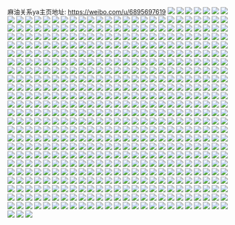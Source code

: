 麻油关系ya主页地址: https://weibo.com/u/6895697619 
![](https://wx4.sinaimg.cn/mw2000/007wFDXlly1h9es26fnsij32c03407wk.jpg) 
![](https://wx4.sinaimg.cn/mw2000/007wFDXlly1h9es27z4ktj32eo37ku0z.jpg) 
![](https://wx4.sinaimg.cn/mw2000/007wFDXlly1h9es29ql7mj32eo37knpf.jpg) 
![](https://wx4.sinaimg.cn/mw2000/007wFDXlly1h9es2bsfp9j337k2eob2c.jpg) 
![](https://wx4.sinaimg.cn/mw2000/007wFDXlly1h9es2dsiuyj32eo37kx6t.jpg) 
![](https://wx4.sinaimg.cn/mw2000/007wFDXlly1h8bc0irt7oj30u00u078i.jpg) 
![](https://wx4.sinaimg.cn/mw2000/007wFDXlly1h8bc0iawuaj31400u0wl8.jpg) 
![](https://wx4.sinaimg.cn/mw2000/007wFDXlly1h8bc0j791yj30u00u0gqb.jpg) 
![](https://wx4.sinaimg.cn/mw2000/007wFDXlly1h8bc4dxkuej31400u00yh.jpg) 
![](https://wx4.sinaimg.cn/mw2000/007wFDXlly1h8bc59ulv8j30u00u0gst.jpg) 
![](https://wx4.sinaimg.cn/mw2000/007wFDXlly1h8ao24glt2j30u00u0jxk.jpg) 
![](https://wx4.sinaimg.cn/mw2000/007wFDXlly1h865gn7vmdj30u0140wjs.jpg) 
![](https://wx4.sinaimg.cn/mw2000/007wFDXlly1h865gnqbhjj30u00u0wkt.jpg) 
![](https://wx4.sinaimg.cn/mw2000/007wFDXlly1h85xiid0p9j30wi0q5tb5.jpg) 
![](https://wx4.sinaimg.cn/mw2000/007wFDXlly1h85xiim75vj30wi0pv40p.jpg) 
![](https://wx4.sinaimg.cn/mw2000/007wFDXlly1h85xiixwg7j30u00vqwh5.jpg) 
![](https://wx4.sinaimg.cn/mw2000/007wFDXlly1h85xijd2fpj30u018eadt.jpg) 
![](https://wx4.sinaimg.cn/mw2000/007wFDXlly1h85xihzmdej30u019w0x2.jpg) 
![](https://wx4.sinaimg.cn/mw2000/007wFDXlly1h83u0ii9sxj30u01404b5.jpg) 
![](https://wx4.sinaimg.cn/mw2000/007wFDXlly1h83u0j7rvbj30u0140do4.jpg) 
![](https://wx4.sinaimg.cn/mw2000/007wFDXlly1h83u0hqacvj30u0140n8x.jpg) 
![](https://wx4.sinaimg.cn/mw2000/007wFDXlly1h83u0mn93rj30u0140156.jpg) 
![](https://wx4.sinaimg.cn/mw2000/007wFDXlly1h83u0nkdc9j30u0140tlj.jpg) 
![](https://wx4.sinaimg.cn/mw2000/007wFDXlly1h83u0jz35mj30u0140gu0.jpg) 
![](https://wx4.sinaimg.cn/mw2000/007wFDXlly1h83u0okmmjj30u0140qkv.jpg) 
![](https://wx4.sinaimg.cn/mw2000/007wFDXlly1h83u0l6j8uj30u013yqmo.jpg) 
![](https://wx4.sinaimg.cn/mw2000/007wFDXlly1h82oh76atuj30u00u0wl3.jpg) 
![](https://wx4.sinaimg.cn/mw2000/007wFDXlly1h82oh849ipj30u00u0n41.jpg) 
![](https://wx4.sinaimg.cn/mw2000/007wFDXlly1h82oh6dwx4j30u00u0gtb.jpg) 
![](https://wx4.sinaimg.cn/mw2000/007wFDXlly1h82oh8z1v7j30u00u00zd.jpg) 
![](https://wx4.sinaimg.cn/mw2000/007wFDXlly1h82oi1of9dj30u01syn4c.jpg) 
![](https://wx4.sinaimg.cn/mw2000/007wFDXlly1h7z7y052xaj30u01400z4.jpg) 
![](https://wx4.sinaimg.cn/mw2000/007wFDXlly1h7z89uhzvgj30u016i16j.jpg) 
![](https://wx4.sinaimg.cn/mw2000/007wFDXlly1h7wg937ljbj30u03c0qpk.jpg) 
![](https://wx4.sinaimg.cn/mw2000/007wFDXlly1h7wg94ng96j30u00u0dlq.jpg) 
![](https://wx4.sinaimg.cn/mw2000/007wFDXlly1h7wg90svqqj30u03c01kx.jpg) 
![](https://wx4.sinaimg.cn/mw2000/007wFDXlly1h7wg957az8j30u00u078y.jpg) 
![](https://wx4.sinaimg.cn/mw2000/007wFDXlly1h7wg978htgj30u00u0gst.jpg) 
![](https://wx4.sinaimg.cn/mw2000/007wFDXlly1h7wg93ut99j30u10u078y.jpg) 
![](https://wx4.sinaimg.cn/mw2000/007wFDXlly1h7wg95rpdfj30u10u0dlm.jpg) 
![](https://wx4.sinaimg.cn/mw2000/007wFDXlly1h7wg96fj3dj30u00u07al.jpg) 
![](https://wx4.sinaimg.cn/mw2000/007wFDXlly1h7wgbd7dhrj31400u0n8b.jpg) 
![](https://wx4.sinaimg.cn/mw2000/007wFDXlly1h7qvj73wf1j30u0140n5j.jpg) 
![](https://wx4.sinaimg.cn/mw2000/007wFDXlly1h7ocjfs1tzj30u0140n4p.jpg) 
![](https://wx4.sinaimg.cn/mw2000/007wFDXlly1h7ocjf2rjvj30u00u0afa.jpg) 
![](https://wx4.sinaimg.cn/mw2000/007wFDXlly1h7ock2zyp9j30u0140ajx.jpg) 
![](https://wx4.sinaimg.cn/mw2000/007wFDXlly1h7nrmbriagj30u0140tey.jpg) 
![](https://wx4.sinaimg.cn/mw2000/007wFDXlly1h7nrmcz1ecj30u014cwky.jpg) 
![](https://wx4.sinaimg.cn/mw2000/007wFDXlly1h7hufdioppj31400u0433.jpg) 
![](https://wx4.sinaimg.cn/mw2000/007wFDXlly1h7hufe4cewj30u0140qau.jpg) 
![](https://wx4.sinaimg.cn/mw2000/007wFDXlly1h7huffzz7jj30u017qn8r.jpg) 
![](https://wx4.sinaimg.cn/mw2000/007wFDXlly1h7huff7xvij30u0140n7w.jpg) 
![](https://wx4.sinaimg.cn/mw2000/007wFDXlly1h7hui80xgwj31400u0qam.jpg) 
![](https://wx4.sinaimg.cn/mw2000/007wFDXlly1h7hui8mpuuj31400u0gth.jpg) 
![](https://wx4.sinaimg.cn/mw2000/007wFDXlly1h7hufehmxoj30q613978x.jpg) 
![](https://wx4.sinaimg.cn/mw2000/007wFDXlly1h77kw5mkemj30u0140n8o.jpg) 
![](https://wx4.sinaimg.cn/mw2000/007wFDXlly1h77kw8f1b9j30u0140akm.jpg) 
![](https://wx4.sinaimg.cn/mw2000/007wFDXlly1h77kw9b625j30u0140aes.jpg) 
![](https://wx4.sinaimg.cn/mw2000/007wFDXlly1h77kw7brgnj30u013zwjh.jpg) 
![](https://wx4.sinaimg.cn/mw2000/007wFDXlly1h70hq2k9pzj30u01sywjx.jpg) 
![](https://wx4.sinaimg.cn/mw2000/007wFDXlly1h70hpyxadej30u01syte5.jpg) 
![](https://wx4.sinaimg.cn/mw2000/007wFDXlly1h70hd129lij30u0140418.jpg) 
![](https://wx4.sinaimg.cn/mw2000/007wFDXlly1h70hcz84q7j30u0140jva.jpg) 
![](https://wx4.sinaimg.cn/mw2000/007wFDXlly1h6vz6hdh1nj30u0140ai7.jpg) 
![](https://wx4.sinaimg.cn/mw2000/007wFDXlly1h6vz6j0gmdj30u0140tcg.jpg) 
![](https://wx4.sinaimg.cn/mw2000/007wFDXlly1h6vz6kfvzoj30u0140qbo.jpg) 
![](https://wx4.sinaimg.cn/mw2000/007wFDXlly1h6vz66xh9mj30u0140qcu.jpg) 
![](https://wx4.sinaimg.cn/mw2000/007wFDXlly1h6vz6o3ffaj30u0140wmy.jpg) 
![](https://wx4.sinaimg.cn/mw2000/007wFDXlly1h6vz6p9hc5j30u0140ai0.jpg) 
![](https://wx4.sinaimg.cn/mw2000/007wFDXlly1h6p3pcch6hj30u014qwp6.jpg) 
![](https://wx4.sinaimg.cn/mw2000/007wFDXlly1h6p3pbcgeij30u00u0acu.jpg) 
![](https://wx4.sinaimg.cn/mw2000/007wFDXlly1h6p3pczbsrj30u014076x.jpg) 
![](https://wx4.sinaimg.cn/mw2000/007wFDXlly1h6i7627dtaj30u01404at.jpg) 
![](https://wx4.sinaimg.cn/mw2000/007wFDXlly1h6i762ursej30u014042s.jpg) 
![](https://wx4.sinaimg.cn/mw2000/007wFDXlly1h6fv2bml85j30u00u0dk1.jpg) 
![](https://wx4.sinaimg.cn/mw2000/007wFDXlly1h6fv2b6tr2j30u01nzwqd.jpg) 
![](https://wx4.sinaimg.cn/mw2000/007wFDXlly1h6fv2c7197j30u0141q6h.jpg) 
![](https://wx4.sinaimg.cn/mw2000/007wFDXlly1h6fv2cl6d6j30u00u0wki.jpg) 
![](https://wx4.sinaimg.cn/mw2000/007wFDXlly1h6fv2d1kisj30u00u0jxu.jpg) 
![](https://wx4.sinaimg.cn/mw2000/007wFDXlly1h6fv2dlnj9j30u00u0jvu.jpg) 
![](https://wx4.sinaimg.cn/mw2000/007wFDXlly1h67qxmqqpuj30u00u0ae9.jpg) 
![](https://wx4.sinaimg.cn/mw2000/007wFDXlly1h67qxnqeo3j30u00u0t9l.jpg) 
![](https://wx4.sinaimg.cn/mw2000/007wFDXlly1h67rkfg4bfj30u00u0gos.jpg) 
![](https://wx4.sinaimg.cn/mw2000/007wFDXlly1h67rker2vvj30u00u07b3.jpg) 
![](https://wx4.sinaimg.cn/mw2000/007wFDXlly1h67rkg0qjvj30u00u040z.jpg) 
![](https://wx4.sinaimg.cn/mw2000/007wFDXlly1h61z7udczej30u00u0q7w.jpg) 
![](https://wx4.sinaimg.cn/mw2000/007wFDXlly1h5w824m5hsj30u00u0jy7.jpg) 
![](https://wx4.sinaimg.cn/mw2000/007wFDXlly1h5w825ah0zj30u00u0agj.jpg) 
![](https://wx4.sinaimg.cn/mw2000/007wFDXlly1h5w823w86nj30oo0oon33.jpg) 
![](https://wx4.sinaimg.cn/mw2000/007wFDXlly1h5w826jbm8j30u00u07ar.jpg) 
![](https://wx4.sinaimg.cn/mw2000/007wFDXlly1h5w831kcojj30u00u077r.jpg) 
![](https://wx4.sinaimg.cn/mw2000/007wFDXlly1h5w827n3e6j30u0140gpi.jpg) 
![](https://wx4.sinaimg.cn/mw2000/007wFDXlly1h5w8838y0pj31400u0k1i.jpg) 
![](https://wx4.sinaimg.cn/mw2000/007wFDXlly1h5paskwqe8j30u00u8ab2.jpg) 
![](https://wx4.sinaimg.cn/mw2000/007wFDXlly1h5pasl8n95j30u01brwgw.jpg) 
![](https://wx4.sinaimg.cn/mw2000/007wFDXlly1h5paqj93k9j30u01d40ve.jpg) 
![](https://wx4.sinaimg.cn/mw2000/007wFDXlly1h5paqlq46zj30u01sy421.jpg) 
![](https://wx4.sinaimg.cn/mw2000/007wFDXlly1h59hl8etn3j31sc2dsqv6.jpg) 
![](https://wx4.sinaimg.cn/mw2000/007wFDXlly1h59hknbn0tj31sc2ds4qq.jpg) 
![](https://wx4.sinaimg.cn/mw2000/007wFDXlly1h59hltipzgj31sc2dsqv6.jpg) 
![](https://wx4.sinaimg.cn/mw2000/007wFDXlly1h59hkjw4fxj31sc2dsu0y.jpg) 
![](https://wx4.sinaimg.cn/mw2000/007wFDXlly1h59hkm7lh7j31sc2dse82.jpg) 
![](https://wx4.sinaimg.cn/mw2000/007wFDXlly1h59hkgf839j31sc2ds1kz.jpg) 
![](https://wx4.sinaimg.cn/mw2000/007wFDXlly1h59hlsaw6mj326h2wnnpe.jpg) 
![](https://wx4.sinaimg.cn/mw2000/007wFDXlly1h59hl9s7c3j31wb2j2e82.jpg) 
![](https://wx4.sinaimg.cn/mw2000/007wFDXlly1h59hlqyey0j326d2whx6p.jpg) 
![](https://wx4.sinaimg.cn/mw2000/007wFDXlly1h59hn0ggkdj31m325ge81.jpg) 
![](https://wx4.sinaimg.cn/mw2000/007wFDXlly1h59hmzmdjmj31sc2ds1ky.jpg) 
![](https://wx4.sinaimg.cn/mw2000/007wFDXlly1h59hndrz8bj31sc2ds1ky.jpg) 
![](https://wx4.sinaimg.cn/mw2000/007wFDXlly1h57tagvs0vj32bz2bzx6p.jpg) 
![](https://wx4.sinaimg.cn/mw2000/007wFDXlly1h57tafjsvmj32c02bz7wi.jpg) 
![](https://wx4.sinaimg.cn/mw2000/007wFDXlly1h57tal1oytj32c02bzqv5.jpg) 
![](https://wx4.sinaimg.cn/mw2000/007wFDXlly1h57taithlej32bz2bznpe.jpg) 
![](https://wx4.sinaimg.cn/mw2000/007wFDXlly1h57tak0t9ej32aj2ajkjl.jpg) 
![](https://wx4.sinaimg.cn/mw2000/007wFDXlly1h57tbjikqaj32c02bz7wi.jpg) 
![](https://wx4.sinaimg.cn/mw2000/007wFDXlly1h55a26h4hxj31v02ji7wi.jpg) 
![](https://wx4.sinaimg.cn/mw2000/007wFDXlly1h5455kxnm0j315o1n24qp.jpg) 
![](https://wx4.sinaimg.cn/mw2000/007wFDXlly1h54561tduhj32bz2bzu0x.jpg) 
![](https://wx4.sinaimg.cn/mw2000/007wFDXlly1h54563gew8j32772bnqv5.jpg) 
![](https://wx4.sinaimg.cn/mw2000/007wFDXlly1h5458r0gd7j32c0340qv6.jpg) 
![](https://wx4.sinaimg.cn/mw2000/007wFDXlly1h4x3lhqut5j30u019a4b1.jpg) 
![](https://wx4.sinaimg.cn/mw2000/007wFDXlly1h4tjimzl61j31900u0n61.jpg) 
![](https://wx4.sinaimg.cn/mw2000/007wFDXlly1h4tjisa652j31900u07ey.jpg) 
![](https://wx4.sinaimg.cn/mw2000/007wFDXlly1h4tjiot4woj31900u0qba.jpg) 
![](https://wx4.sinaimg.cn/mw2000/007wFDXlly1h4tjiqoy0yj31910u0tl8.jpg) 
![](https://wx4.sinaimg.cn/mw2000/007wFDXlly1h4tjj0eoa8j31910u0gs5.jpg) 
![](https://wx4.sinaimg.cn/mw2000/007wFDXlly1h4tjiv710aj31910u0wq5.jpg) 
![](https://wx4.sinaimg.cn/mw2000/007wFDXlly1h4tjix7krsj30u0140dov.jpg) 
![](https://wx4.sinaimg.cn/mw2000/007wFDXlly1h4tjiz8ea4j30u0140qc7.jpg) 
![](https://wx4.sinaimg.cn/mw2000/007wFDXlly1h4qyh7lfzqj30u02i0e5y.jpg) 
![](https://wx4.sinaimg.cn/mw2000/007wFDXlly1h4qyh5hhc3j30u01st15t.jpg) 
![](https://wx4.sinaimg.cn/mw2000/007wFDXlly1h4qyh8pqmzj30u01nynbn.jpg) 
![](https://wx4.sinaimg.cn/mw2000/007wFDXlly1h4qyhad38wj30u01st1a3.jpg) 
![](https://wx4.sinaimg.cn/mw2000/007wFDXlly1h4qyhbbjd4j30u013y7ct.jpg) 
![](https://wx4.sinaimg.cn/mw2000/007wFDXlly1h4ovxwnlobj30u013y11a.jpg) 
![](https://wx4.sinaimg.cn/mw2000/007wFDXlly1h4ovxzsg53j30u10u0jx7.jpg) 
![](https://wx4.sinaimg.cn/mw2000/007wFDXlly1h4ovxvlkyyj30u00u0tf2.jpg) 
![](https://wx4.sinaimg.cn/mw2000/007wFDXlly1h4ow04voqnj30u10u0dla.jpg) 
![](https://wx4.sinaimg.cn/mw2000/007wFDXlly1h4ovy8qjqij31400u07g5.jpg) 
![](https://wx4.sinaimg.cn/mw2000/007wFDXlly1h4ovya85dnj30u0140n9v.jpg) 
![](https://wx4.sinaimg.cn/mw2000/007wFDXlly1h4ovy14kwnj30u0140128.jpg) 
![](https://wx4.sinaimg.cn/mw2000/007wFDXlly1h4ovy1qtuyj30u00u0agx.jpg) 
![](https://wx4.sinaimg.cn/mw2000/007wFDXlly1h4ovy382xfj30u00u07bt.jpg) 
![](https://wx4.sinaimg.cn/mw2000/007wFDXlly1h4ovy2edpfj30u00u0gs0.jpg) 
![](https://wx4.sinaimg.cn/mw2000/007wFDXlly1h4ovy4u0wwj30u10u0gti.jpg) 
![](https://wx4.sinaimg.cn/mw2000/007wFDXlly1h4ovxxhparj30u00u0n5t.jpg) 
![](https://wx4.sinaimg.cn/mw2000/007wFDXlly1h4n20e7zyij32c02c0qv5.jpg) 
![](https://wx4.sinaimg.cn/mw2000/007wFDXlly1h4n20hgkcuj32c02c07wi.jpg) 
![](https://wx4.sinaimg.cn/mw2000/007wFDXlly1h4n20iuj7yj32c02bz7wi.jpg) 
![](https://wx4.sinaimg.cn/mw2000/007wFDXlly1h4n26314g4j31ol1ol4qp.jpg) 
![](https://wx4.sinaimg.cn/mw2000/007wFDXlly1h4n20g7atfj31mj1mj4qp.jpg) 
![](https://wx4.sinaimg.cn/mw2000/007wFDXlly1h4n20pxiumj31sc2dsnpd.jpg) 
![](https://wx4.sinaimg.cn/mw2000/007wFDXlly1h4b73aptilj30u016i4cn.jpg) 
![](https://wx4.sinaimg.cn/mw2000/007wFDXlly1h4b737r2w6j30u0140k14.jpg) 
![](https://wx4.sinaimg.cn/mw2000/007wFDXlly1h4b738j2noj30u0140aml.jpg) 
![](https://wx4.sinaimg.cn/mw2000/007wFDXlly1h4b7385dl9j30u01y0amz.jpg) 
![](https://wx4.sinaimg.cn/mw2000/007wFDXlly1h4b7395i1yj30u014015h.jpg) 
![](https://wx4.sinaimg.cn/mw2000/007wFDXlly1h4b739irg6j30u0140gwd.jpg) 
![](https://wx4.sinaimg.cn/mw2000/007wFDXlly1h4b739x6u6j30u01407fm.jpg) 
![](https://wx4.sinaimg.cn/mw2000/007wFDXlly1h4b73aafvwj30u0140woq.jpg) 
![](https://wx4.sinaimg.cn/mw2000/007wFDXlly1h4b74l54jyj30u011idp9.jpg) 
![](https://wx4.sinaimg.cn/mw2000/007wFDXlly1h49ydvnkekj30u00u0tdo.jpg) 
![](https://wx4.sinaimg.cn/mw2000/007wFDXlly1h45d6j1r5tj32bz2bzx6p.jpg) 
![](https://wx4.sinaimg.cn/mw2000/007wFDXlly1h45d6i2vcnj32c02bz1ky.jpg) 
![](https://wx4.sinaimg.cn/mw2000/007wFDXlly1h44mavj9b5j31ne1ne1kx.jpg) 
![](https://wx4.sinaimg.cn/mw2000/007wFDXlly1h44max4z5kj32bz2bznpe.jpg) 
![](https://wx4.sinaimg.cn/mw2000/007wFDXlly1h44maz56uej32c02bzhdt.jpg) 
![](https://wx4.sinaimg.cn/mw2000/007wFDXlly1h44mb2bwcsj32c02bzb2b.jpg) 
![](https://wx4.sinaimg.cn/mw2000/007wFDXlly1h44mb3gz14j32c02c0b2a.jpg) 
![](https://wx4.sinaimg.cn/mw2000/007wFDXlly1h44maug5ohj32c02bzu0y.jpg) 
![](https://wx4.sinaimg.cn/mw2000/007wFDXlly1h44mb4fbofj32c02bz1ky.jpg) 
![](https://wx4.sinaimg.cn/mw2000/007wFDXlly1h44mb5cqkcj31sc1sb4qp.jpg) 
![](https://wx4.sinaimg.cn/mw2000/007wFDXlly1h40qisjvnbj31sb1sbb29.jpg) 
![](https://wx4.sinaimg.cn/mw2000/007wFDXlly1h40qj7qvj3j31sb1sbb29.jpg) 
![](https://wx4.sinaimg.cn/mw2000/007wFDXlly1h40qjrw627j32c02c0e82.jpg) 
![](https://wx4.sinaimg.cn/mw2000/007wFDXlly1h40qjqpt7zj32bz2bzhdu.jpg) 
![](https://wx4.sinaimg.cn/mw2000/007wFDXlly1h40qjss4ywj32c02c0u0y.jpg) 
![](https://wx4.sinaimg.cn/mw2000/007wFDXlly1h40qjttwadj32ig1vuqv6.jpg) 
![](https://wx4.sinaimg.cn/mw2000/007wFDXlly1h3yt5sdg4yj321g21fe81.jpg) 
![](https://wx4.sinaimg.cn/mw2000/007wFDXlly1h3yt5trgu7j32bz2bzqv6.jpg) 
![](https://wx4.sinaimg.cn/mw2000/007wFDXlly1h3yt5yp6jfj32bz2bz7wi.jpg) 
![](https://wx4.sinaimg.cn/mw2000/007wFDXlly1h3yt5vg8k2j32c02bzqv5.jpg) 
![](https://wx4.sinaimg.cn/mw2000/007wFDXlly1h3yt5ujds1j324j24j7wh.jpg) 
![](https://wx4.sinaimg.cn/mw2000/007wFDXlly1h3yt5wsqcaj32c02bzhdu.jpg) 
![](https://wx4.sinaimg.cn/mw2000/007wFDXlly1h3yt5xoz1jj32c02bznpd.jpg) 
![](https://wx4.sinaimg.cn/mw2000/007wFDXlly1h3yt61cd3hj32bz2bze84.jpg) 
![](https://wx4.sinaimg.cn/mw2000/007wFDXlly1h3yt630codj31q51q5qv5.jpg) 
![](https://wx4.sinaimg.cn/mw2000/007wFDXlly1h3xexhjpzyj31xd2khqv6.jpg) 
![](https://wx4.sinaimg.cn/mw2000/007wFDXlly1h3xexigdrhj31nm27i1ky.jpg) 
![](https://wx4.sinaimg.cn/mw2000/007wFDXlly1h3xexjo1wzj31xw2l7npe.jpg) 
![](https://wx4.sinaimg.cn/mw2000/007wFDXlly1h3xexlrc27j31q92b0kjl.jpg) 
![](https://wx4.sinaimg.cn/mw2000/007wFDXlly1h3xexmgkc2j31gc1xs1kx.jpg) 
![](https://wx4.sinaimg.cn/mw2000/007wFDXlly1h3xexofz9wj32c0340hdy.jpg) 
![](https://wx4.sinaimg.cn/mw2000/007wFDXlly1h3ssambdvwj32eu1t5e81.jpg) 
![](https://wx4.sinaimg.cn/mw2000/007wFDXlly1h3ssaoekbyj33402c0u11.jpg) 
![](https://wx4.sinaimg.cn/mw2000/007wFDXlly1h3q8tsv677j32c02bz1ky.jpg) 
![](https://wx4.sinaimg.cn/mw2000/007wFDXlly1h3q8ttvxzoj32bz2bzhdu.jpg) 
![](https://wx4.sinaimg.cn/mw2000/007wFDXlly1h3q8tujgd8j30u00u0tn1.jpg) 
![](https://wx4.sinaimg.cn/mw2000/007wFDXlly1h3q8turwqaj30hf0tc0w6.jpg) 
![](https://wx4.sinaimg.cn/mw2000/007wFDXlly1h3q8tv43kaj30wi1ych3c.jpg) 
![](https://wx4.sinaimg.cn/mw2000/007wFDXlly1h3q8ub3nh1j30wi1ycqg1.jpg) 
![](https://wx4.sinaimg.cn/mw2000/007wFDXlly1h3f1c27tjbj32c0340x6q.jpg) 
![](https://wx4.sinaimg.cn/mw2000/007wFDXlly1h3f1c0qhyej33402c01ky.jpg) 
![](https://wx4.sinaimg.cn/mw2000/007wFDXlly1h3f1cczny4j30tw1064d0.jpg) 
![](https://wx4.sinaimg.cn/mw2000/007wFDXlly1h3844qdh7fj33402c0x6q.jpg) 
![](https://wx4.sinaimg.cn/mw2000/007wFDXlly1h3844sgaf2j33402c07wi.jpg) 
![](https://wx4.sinaimg.cn/mw2000/007wFDXlly1h387n97xcvj33402c04qq.jpg) 
![](https://wx4.sinaimg.cn/mw2000/007wFDXlly1h3844vgkeuj32zv28wnpe.jpg) 
![](https://wx4.sinaimg.cn/mw2000/007wFDXlly1h3844u3o69j32t023rhdt.jpg) 
![](https://wx4.sinaimg.cn/mw2000/007wFDXlly1h3844nuq55j32mr1z2x6p.jpg) 
![](https://wx4.sinaimg.cn/mw2000/007wFDXlly1h3844te1tbj31z51hdqqw.jpg) 
![](https://wx4.sinaimg.cn/mw2000/007wFDXlly1h3844xhp2hj32oa207hdt.jpg) 
![](https://wx4.sinaimg.cn/mw2000/007wFDXlly1h3844zi1fgj33402c0qv7.jpg) 
![](https://wx4.sinaimg.cn/mw2000/007wFDXlly1h2ytr2i4kfj30uk53cx6q.jpg) 
![](https://wx4.sinaimg.cn/mw2000/007wFDXlly1h2ytr6gyfvj32v320bu0x.jpg) 
![](https://wx4.sinaimg.cn/mw2000/007wFDXlly1h2wpqp1ozwj315o335kjl.jpg) 
![](https://wx4.sinaimg.cn/mw2000/007wFDXlly1h2wpqtlcsyj315o335u0x.jpg) 
![](https://wx4.sinaimg.cn/mw2000/007wFDXlly1h2wpqvtzv6j315o334x6p.jpg) 
![](https://wx4.sinaimg.cn/mw2000/007wFDXlly1h2wpqy7tr2j315o3347wi.jpg) 
![](https://wx4.sinaimg.cn/mw2000/007wFDXlly1h2tv19vvubj32c02c0u0z.jpg) 
![](https://wx4.sinaimg.cn/mw2000/007wFDXlly1h2tv0r9g77j32c02c0b2a.jpg) 
![](https://wx4.sinaimg.cn/mw2000/007wFDXlly1h2tv0ufb8ej32c02c01ky.jpg) 
![](https://wx4.sinaimg.cn/mw2000/007wFDXlly1h2tv0kf4izj324p24p7wh.jpg) 
![](https://wx4.sinaimg.cn/mw2000/007wFDXlly1h2tv0nwdifj315o2bcwkg.jpg) 
![](https://wx4.sinaimg.cn/mw2000/007wFDXlly1h2tv0n1hwvj32bz2bznpd.jpg) 
![](https://wx4.sinaimg.cn/mw2000/007wFDXlly1h2t7t0dik5j31sc1sb4qp.jpg) 
![](https://wx4.sinaimg.cn/mw2000/007wFDXlly1h2t7t5xra0j32c0340npe.jpg) 
![](https://wx4.sinaimg.cn/mw2000/007wFDXlly1h2t7t85sfsj31ik1ikkb5.jpg) 
![](https://wx4.sinaimg.cn/mw2000/007wFDXlly1h2s31iecg3j3264264u0y.jpg) 
![](https://wx4.sinaimg.cn/mw2000/007wFDXlly1h2s0m2m2oqj32br2brb2c.jpg) 
![](https://wx4.sinaimg.cn/mw2000/007wFDXlly1h2s0lz8q0qj32bl2s0b2a.jpg) 
![](https://wx4.sinaimg.cn/mw2000/007wFDXlly1h2s0m95gh7j326b26bhdt.jpg) 
![](https://wx4.sinaimg.cn/mw2000/007wFDXlly1h2s0mbgkglj32bz2bz1ky.jpg) 
![](https://wx4.sinaimg.cn/mw2000/007wFDXlly1h2s0rpy11cj30wi0wiwnx.jpg) 
![](https://wx4.sinaimg.cn/mw2000/007wFDXlly1h2s0pu3gsgj31ww2pg7wh.jpg) 
![](https://wx4.sinaimg.cn/mw2000/007wFDXlly1h2s0meohbtj315o2bc1ky.jpg) 
![](https://wx4.sinaimg.cn/mw2000/007wFDXlly1h2s0rahh76j32bz2bze82.jpg) 
![](https://wx4.sinaimg.cn/mw2000/007wFDXlly1h2pkjgblxej32bl2s0b2a.jpg) 
![](https://wx4.sinaimg.cn/mw2000/007wFDXlly1h2pkjduk23j321b21bkjl.jpg) 
![](https://wx4.sinaimg.cn/mw2000/007wFDXlly1h2ngs8tyahj31sb1sb4qq.jpg) 
![](https://wx4.sinaimg.cn/mw2000/007wFDXlly1h2ngsds8s8j31sb1sb7wh.jpg) 
![](https://wx4.sinaimg.cn/mw2000/007wFDXlly1h2ngrjky2aj318y18yx01.jpg) 
![](https://wx4.sinaimg.cn/mw2000/007wFDXlly1h2ngrrnl71j32dc1s0qv6.jpg) 
![](https://wx4.sinaimg.cn/mw2000/007wFDXlly1h2ngrkri3cj3273273qv5.jpg) 
![](https://wx4.sinaimg.cn/mw2000/007wFDXlly1h2ngrsd6vaj30u00tzn7m.jpg) 
![](https://wx4.sinaimg.cn/mw2000/007wFDXlly1h2ngtbt0woj32c02c01ky.jpg) 
![](https://wx4.sinaimg.cn/mw2000/007wFDXlly1h2ma22pcsqj315o2bc7wh.jpg) 
![](https://wx4.sinaimg.cn/mw2000/007wFDXlly1h2ma26bbhtj315o2bcu0x.jpg) 
![](https://wx4.sinaimg.cn/mw2000/007wFDXlly1h2ma2bdlzfj315o2bcqv5.jpg) 
![](https://wx4.sinaimg.cn/mw2000/007wFDXlly1h2ma3dxo4nj32c0340npg.jpg) 
![](https://wx4.sinaimg.cn/mw2000/007wFDXlly1h2ma3pikwdj32c0340kjm.jpg) 
![](https://wx4.sinaimg.cn/mw2000/007wFDXlly1h2ma43iqnsj32c0340e82.jpg) 
![](https://wx4.sinaimg.cn/mw2000/007wFDXlly1h2ma4kpodkj31sk1skhdt.jpg) 
![](https://wx4.sinaimg.cn/mw2000/007wFDXlly1h2e5xomdqlj31m325gb29.jpg) 
![](https://wx4.sinaimg.cn/mw2000/007wFDXlly1h2e5xpovoaj317u1mgave.jpg) 
![](https://wx4.sinaimg.cn/mw2000/007wFDXlly1h2794l8c9nj32bz2bzkjl.jpg) 
![](https://wx4.sinaimg.cn/mw2000/007wFDXlly1h2794n39vwj31sc2dsnpd.jpg) 
![](https://wx4.sinaimg.cn/mw2000/007wFDXlly1h2794j9g0pj32c02bz4qq.jpg) 
![](https://wx4.sinaimg.cn/mw2000/007wFDXlly1h2794pe4a5j333z2bzhdu.jpg) 
![](https://wx4.sinaimg.cn/mw2000/007wFDXlly1h2794rzasoj30oe140wls.jpg) 
![](https://wx4.sinaimg.cn/mw2000/007wFDXlly1h2794tpoj7j30wi0uh7fv.jpg) 
![](https://wx4.sinaimg.cn/mw2000/007wFDXlly1h24z2cifugj317t1mftpv.jpg) 
![](https://wx4.sinaimg.cn/mw2000/007wFDXlly1h24z2d7ie3j31du1ugx29.jpg) 
![](https://wx4.sinaimg.cn/mw2000/007wFDXlly1h24z2frt78j32c0340x6q.jpg) 
![](https://wx4.sinaimg.cn/mw2000/007wFDXlly1h24z2c04htj30u00u042x.jpg) 
![](https://wx4.sinaimg.cn/mw2000/007wFDXlly1h24z2kuissj31sc1sckjl.jpg) 
![](https://wx4.sinaimg.cn/mw2000/007wFDXlly1h24z2l63vxj30mu0ncwf5.jpg) 
![](https://wx4.sinaimg.cn/mw2000/007wFDXlly1h20yafbpb4j33402c0kjm.jpg) 
![](https://wx4.sinaimg.cn/mw2000/007wFDXlly1h20yakmcmyj32c0340b2b.jpg) 
![](https://wx4.sinaimg.cn/mw2000/007wFDXlly1h20yb8bxklj32c0340hdv.jpg) 
![](https://wx4.sinaimg.cn/mw2000/007wFDXlly1h20yauvuo4j33402c04qs.jpg) 
![](https://wx4.sinaimg.cn/mw2000/007wFDXlly1h20yabivcdj32c0340hdw.jpg) 
![](https://wx4.sinaimg.cn/mw2000/007wFDXlly1h20yb0dlwsj32c0340qv7.jpg) 
![](https://wx4.sinaimg.cn/mw2000/007wFDXlly1h1zuvd66hej30qq05jtbf.jpg) 
![](https://wx4.sinaimg.cn/mw2000/007wFDXlly1h1zuwfjletj31hc0u0h3d.jpg) 
![](https://wx4.sinaimg.cn/mw2000/007wFDXlly1h1zuwkud8wj31hc0u0ni9.jpg) 
![](https://wx4.sinaimg.cn/mw2000/007wFDXlly1h1z6psmmxrj31i22031kx.jpg) 
![](https://wx4.sinaimg.cn/mw2000/007wFDXlly1h1z6ptm90mj31ja21p1kx.jpg) 
![](https://wx4.sinaimg.cn/mw2000/007wFDXlly1h1z6pwfionj33402c0qv6.jpg) 
![](https://wx4.sinaimg.cn/mw2000/007wFDXlly1h1z6prputuj30mi0ksn21.jpg) 
![](https://wx4.sinaimg.cn/mw2000/007wFDXlly1h1wqyeq04kj31sb1sbnpd.jpg) 
![](https://wx4.sinaimg.cn/mw2000/007wFDXlly1h1wqxx9ibrj31sb1sb7wh.jpg) 
![](https://wx4.sinaimg.cn/mw2000/007wFDXlly1h1wqys1zswj31er1er4qp.jpg) 
![](https://wx4.sinaimg.cn/mw2000/007wFDXlly1h1wqyx8zb6j32c02bz7wj.jpg) 
![](https://wx4.sinaimg.cn/mw2000/007wFDXlly1h1un96r9o0j31al1rh4h3.jpg) 
![](https://wx4.sinaimg.cn/mw2000/007wFDXlly1h1un9817exj328e2z7kjl.jpg) 
![](https://wx4.sinaimg.cn/mw2000/007wFDXlly1h1t5heflpyj32c033vb15.jpg) 
![](https://wx4.sinaimg.cn/mw2000/007wFDXlly1h1t5anxzdtj32bz1obnpd.jpg) 
![](https://wx4.sinaimg.cn/mw2000/007wFDXlly1h1t5appuq3j32bz1tbu0x.jpg) 
![](https://wx4.sinaimg.cn/mw2000/007wFDXlly1h1t5all4saj32bz1vsqv5.jpg) 
![](https://wx4.sinaimg.cn/mw2000/007wFDXlly1h1t5atfqhej32c02c0hdu.jpg) 
![](https://wx4.sinaimg.cn/mw2000/007wFDXlly1h1t5ay7kk3j32c02c0hdu.jpg) 
![](https://wx4.sinaimg.cn/mw2000/007wFDXlly1h1ptf32a8ej32bz1c44qp.jpg) 
![](https://wx4.sinaimg.cn/mw2000/007wFDXlly1h1ptf5cdpjj32by1sjb29.jpg) 
![](https://wx4.sinaimg.cn/mw2000/007wFDXlly1h1ptf813efj32by1qeb29.jpg) 
![](https://wx4.sinaimg.cn/mw2000/007wFDXlly1h1ptii1mumj31f32it4qh.jpg) 
![](https://wx4.sinaimg.cn/mw2000/007wFDXlly1h1ptigs6zwj30u0140tge.jpg) 
![](https://wx4.sinaimg.cn/mw2000/007wFDXlly1h1ptiyu19fj31co2ej7wh.jpg) 
![](https://wx4.sinaimg.cn/mw2000/007wFDXlly1h1nkob623dj31kf2387o8.jpg) 
![](https://wx4.sinaimg.cn/mw2000/007wFDXlly1h1nkog0oynj31sp2eaqv5.jpg) 
![](https://wx4.sinaimg.cn/mw2000/007wFDXlly1h1nkolj0b0j333z2bze84.jpg) 
![](https://wx4.sinaimg.cn/mw2000/007wFDXlly1h1nkoaf61dj333y226b2a.jpg) 
![](https://wx4.sinaimg.cn/mw2000/007wFDXlly1h1nkoi10tgj31xc2vzx6p.jpg) 
![](https://wx4.sinaimg.cn/mw2000/007wFDXlly1h1nkonnmiyj32c03407wi.jpg) 
![](https://wx4.sinaimg.cn/mw2000/007wFDXlly1h1lasrh1bmj318p1nlhde.jpg) 
![](https://wx4.sinaimg.cn/mw2000/007wFDXlly1h1laswqfm0j32c0340u0z.jpg) 
![](https://wx4.sinaimg.cn/mw2000/007wFDXlly1h1lasqgfrlj31n026onpd.jpg) 
![](https://wx4.sinaimg.cn/mw2000/007wFDXlly1h1lat99d6sj332o21su0y.jpg) 
![](https://wx4.sinaimg.cn/mw2000/007wFDXlly1h1lat9zz3rj31o019079s.jpg) 
![](https://wx4.sinaimg.cn/mw2000/007wFDXlly1h1latb1q3ej31o0190aj7.jpg) 
![](https://wx4.sinaimg.cn/mw2000/007wFDXlly1h1latbl7nsj30zk0zk42e.jpg) 
![](https://wx4.sinaimg.cn/mw2000/007wFDXlly1h1latevwk0j324s2udu0y.jpg) 
![](https://wx4.sinaimg.cn/mw2000/007wFDXlly1h1latha4fwj333z2bzkjm.jpg) 
![](https://wx4.sinaimg.cn/mw2000/007wFDXlly1h1lauo1b26j33402c07wj.jpg) 
![](https://wx4.sinaimg.cn/mw2000/007wFDXlly1h1laupo82lj32bg1svkjl.jpg) 
![](https://wx4.sinaimg.cn/mw2000/007wFDXlly1h1lauqrq3fj30pu0pu7c0.jpg) 
![](https://wx4.sinaimg.cn/mw2000/007wFDXlly1h1laul2hjoj31f31f34qi.jpg) 
![](https://wx4.sinaimg.cn/mw2000/007wFDXlly1h1lauv4lxwj31p71p7hdt.jpg) 
![](https://wx4.sinaimg.cn/mw2000/007wFDXlly1h1fhfn43f1j30lt0ltq7y.jpg) 
![](https://wx4.sinaimg.cn/mw2000/007wFDXlly1h1fhftqwdjj31kt234kjl.jpg) 
![](https://wx4.sinaimg.cn/mw2000/007wFDXlly1h1fhfmgz6cj31cm1sb4qp.jpg) 
![](https://wx4.sinaimg.cn/mw2000/007wFDXlly1h1fhfyai7jj31sc2ds4qp.jpg) 
![](https://wx4.sinaimg.cn/mw2000/007wFDXlly1h1d7vxuuvkj30wi1ycq8p.jpg) 
![](https://wx4.sinaimg.cn/mw2000/007wFDXlly1h1d7vyfmn9j30wi1ycage.jpg) 
![](https://wx4.sinaimg.cn/mw2000/007wFDXlly1h1bpa9gdebj31sc2ds4qq.jpg) 
![](https://wx4.sinaimg.cn/mw2000/007wFDXlly1h1bpabhgwfj32bz2bz4qq.jpg) 
![](https://wx4.sinaimg.cn/mw2000/007wFDXlly1h1bpada9y1j32bz2bzkjl.jpg) 
![](https://wx4.sinaimg.cn/mw2000/007wFDXlly1h1bpa6uavcj32bz2bzhdv.jpg) 
![](https://wx4.sinaimg.cn/mw2000/007wFDXlly1h1bpajztg0j32c0340e86.jpg) 
![](https://wx4.sinaimg.cn/mw2000/007wFDXlly1h1bpapfdm7j320a20a7wh.jpg) 
![](https://wx4.sinaimg.cn/mw2000/007wFDXlly1h1bpaqvn7xj31sc2dsqv5.jpg) 
![](https://wx4.sinaimg.cn/mw2000/007wFDXlly1h1bparzmfhj32c0340e81.jpg) 
![](https://wx4.sinaimg.cn/mw2000/007wFDXlly1h169d0v74oj32c0340u0x.jpg) 
![](https://wx4.sinaimg.cn/mw2000/007wFDXlly1h169dhgj5dj30sg0sgqj2.jpg) 
![](https://wx4.sinaimg.cn/mw2000/007wFDXlly1h13lhmwlgoj32c0340x6s.jpg) 
![](https://wx4.sinaimg.cn/mw2000/007wFDXlly1h13lhj662vj32c0340qv7.jpg) 
![](https://wx4.sinaimg.cn/mw2000/007wFDXlly1h13lhp1srgj32c0340npe.jpg) 
![](https://wx4.sinaimg.cn/mw2000/007wFDXlly1h12cwgmlwhj32bz2bz7wj.jpg) 
![](https://wx4.sinaimg.cn/mw2000/007wFDXlly1h12cwiv3wwj32bz2bz7wi.jpg) 
![](https://wx4.sinaimg.cn/mw2000/007wFDXlly1h12cwm6xrlj32bz2bzhdu.jpg) 
![](https://wx4.sinaimg.cn/mw2000/007wFDXlly1h12cwnwbr3j32c02bzx6p.jpg) 
![](https://wx4.sinaimg.cn/mw2000/007wFDXlly1h12cwoycfij31sb1sb1kx.jpg) 
![](https://wx4.sinaimg.cn/mw2000/007wFDXlly1h12cwpvsz4j32c0340hdt.jpg) 
![](https://wx4.sinaimg.cn/mw2000/007wFDXlly1h0zq0meof6j30u011idlv.jpg) 
![](https://wx4.sinaimg.cn/mw2000/007wFDXlly1h0zq0lt1tuj30u011in3f.jpg) 
![](https://wx4.sinaimg.cn/mw2000/007wFDXlly1h0zq0pu0a4j30u00u0wkr.jpg) 
![](https://wx4.sinaimg.cn/mw2000/007wFDXlly1h0xt9puiv4j33342bc4qr.jpg) 
![](https://wx4.sinaimg.cn/mw2000/007wFDXlly1h0xt9sxmcnj32bc334kjl.jpg) 
![](https://wx4.sinaimg.cn/mw2000/007wFDXlly1h0xtb1ofq3j32c02c0x6p.jpg) 
![](https://wx4.sinaimg.cn/mw2000/007wFDXlly1h0xtbiddytj33342bc4qq.jpg) 
![](https://wx4.sinaimg.cn/mw2000/007wFDXlly1h0xtawvtnzj32dc35sb2n.jpg) 
![](https://wx4.sinaimg.cn/mw2000/007wFDXlly1h0xt9xiuqxj33342bce82.jpg) 
![](https://wx4.sinaimg.cn/mw2000/007wFDXlly1h0xtbh58qwj31le24j7wh.jpg) 
![](https://wx4.sinaimg.cn/mw2000/007wFDXlly1h0xtbgcbcdj33342bcx6t.jpg) 
![](https://wx4.sinaimg.cn/mw2000/007wFDXlly1h0xtdk4jb6j32c03401kz.jpg) 
![](https://wx4.sinaimg.cn/mw2000/007wFDXlly1h0lg6w6d9ej335s23c4qs.jpg) 
![](https://wx4.sinaimg.cn/mw2000/007wFDXlly1h0lg7e4ythj323c35s1l0.jpg) 
![](https://wx4.sinaimg.cn/mw2000/007wFDXlly1h0lg85deffj335s23cqv8.jpg) 
![](https://wx4.sinaimg.cn/mw2000/007wFDXlly1h0lg9ix9dnj335s23cu10.jpg) 
![](https://wx4.sinaimg.cn/mw2000/007wFDXlly1h0lg6bse9lj323c35shdw.jpg) 
![](https://wx4.sinaimg.cn/mw2000/007wFDXlly1h0lak13gunj30k00zkteg.jpg) 
![](https://wx4.sinaimg.cn/mw2000/007wFDXlly1h0lajzc76aj30i00r0wj2.jpg) 
![](https://wx4.sinaimg.cn/mw2000/007wFDXlly1h0lak3nqmyj30k00zkwkz.jpg) 
![](https://wx4.sinaimg.cn/mw2000/007wFDXlly1h0d4kt0m5vj31d11tde21.jpg) 
![](https://wx4.sinaimg.cn/mw2000/007wFDXlly1h0d4kvv5y6j32ag31xx6p.jpg) 
![](https://wx4.sinaimg.cn/mw2000/007wFDXlly1h0c3uroi59j31j31j3x12.jpg) 
![](https://wx4.sinaimg.cn/mw2000/007wFDXlly1h0c3uu0u9yj31sc2dsqv5.jpg) 
![](https://wx4.sinaimg.cn/mw2000/007wFDXlly1h0c3uup1uqj318c18c7ce.jpg) 
![](https://wx4.sinaimg.cn/mw2000/007wFDXlly1h0c3upwri3j31bv1bvwq6.jpg) 
![](https://wx4.sinaimg.cn/mw2000/007wFDXlly1h0ayj7mxx9j32c0340npd.jpg) 
![](https://wx4.sinaimg.cn/mw2000/007wFDXlly1h0ayj9q0gpj32c0340qv5.jpg) 
![](https://wx4.sinaimg.cn/mw2000/007wFDXlly1h0ayjbp128j32c0340kjl.jpg) 
![](https://wx4.sinaimg.cn/mw2000/007wFDXlly1h07ggy8gquj32862yw4qs.jpg) 
![](https://wx4.sinaimg.cn/mw2000/007wFDXlly1h041zpdxi3j32c0340kjl.jpg) 
![](https://wx4.sinaimg.cn/mw2000/007wFDXlly1h041ztjfs5j31o828bb29.jpg) 
![](https://wx4.sinaimg.cn/mw2000/007wFDXlly1h041zko3lkj31sb1sb7ts.jpg) 
![](https://wx4.sinaimg.cn/mw2000/007wFDXlly1h041zwdyi0j31sb1sbnlo.jpg) 
![](https://wx4.sinaimg.cn/mw2000/007wFDXlly1h041zz74lej31sc1sbx56.jpg) 
![](https://wx4.sinaimg.cn/mw2000/007wFDXlly1h04201varsj31sc1sbx64.jpg) 
![](https://wx4.sinaimg.cn/mw2000/007wFDXlly1h00may66x7j315o3347wj.jpg) 
![](https://wx4.sinaimg.cn/mw2000/007wFDXlly1h00mb2hrnxj315o335e82.jpg) 
![](https://wx4.sinaimg.cn/mw2000/007wFDXlly1h00mb5zp8aj315o334b2a.jpg) 
![](https://wx4.sinaimg.cn/mw2000/007wFDXlly1h00mb8lbi7j315o335kjl.jpg) 
![](https://wx4.sinaimg.cn/mw2000/007wFDXlly1h00mbc6dhmj315o335e82.jpg) 
![](https://wx4.sinaimg.cn/mw2000/007wFDXlly1h00marduw2j315o334u0x.jpg) 
![](https://wx4.sinaimg.cn/mw2000/007wFDXlly1h00matlya9j325j2ve1kz.jpg) 
![](https://wx4.sinaimg.cn/mw2000/007wFDXlly1h00mbmibn9j31sc2dsx6p.jpg) 
![](https://wx4.sinaimg.cn/mw2000/007wFDXlly1gz1h677l7fj30zk0zk49l.jpg) 
![](https://wx4.sinaimg.cn/mw2000/007wFDXlly1gz1h66rydcj30zk0zk7eh.jpg) 
![](https://wx4.sinaimg.cn/mw2000/007wFDXlly1gytojpezjcj31sc2ds7wi.jpg) 
![](https://wx4.sinaimg.cn/mw2000/007wFDXlly1gytoktp8t9j32bz2bzx6r.jpg) 
![](https://wx4.sinaimg.cn/mw2000/007wFDXlly1gytokoohmnj32c02bz1l0.jpg) 
![](https://wx4.sinaimg.cn/mw2000/007wFDXlly1gytokiwbrdj32bz2bzqv7.jpg) 
![](https://wx4.sinaimg.cn/mw2000/007wFDXlly1gytokdvgpmj32bz2bzb2a.jpg) 
![](https://wx4.sinaimg.cn/mw2000/007wFDXlly1gytokw3qmyj32c0340e84.jpg) 
![](https://wx4.sinaimg.cn/mw2000/007wFDXlly1gytokyl5xlj32c0340npg.jpg) 
![](https://wx4.sinaimg.cn/mw2000/007wFDXlly1gyq5w87hukj30u0140gto.jpg) 
![](https://wx4.sinaimg.cn/mw2000/007wFDXlly1gyq5w7to2sj30u0140wjd.jpg) 
![](https://wx4.sinaimg.cn/mw2000/007wFDXlly1gyq5w8vc1lj30u0140n4d.jpg) 
![](https://wx4.sinaimg.cn/mw2000/007wFDXlly1gyndihy87sj30f00f00vd.jpg) 
![](https://wx4.sinaimg.cn/mw2000/007wFDXlly1gyfpb0zmsoj30zk0zkn54.jpg) 
![](https://wx4.sinaimg.cn/mw2000/007wFDXlly1gyfpb1dtyij30zk0zkn47.jpg) 
![](https://wx4.sinaimg.cn/mw2000/007wFDXlly1gy8iqie71ej31w01w0u0x.jpg) 
![](https://wx4.sinaimg.cn/mw2000/007wFDXlly1gy8iqobk30j31vz1vzx6p.jpg) 
![](https://wx4.sinaimg.cn/mw2000/007wFDXlly1gy8iqvxzprj31vz1vzu0x.jpg) 
![](https://wx4.sinaimg.cn/mw2000/007wFDXlly1gy8isfbblyj30u00u0q4d.jpg) 
![](https://wx4.sinaimg.cn/mw2000/007wFDXlly1gy8iqxyzvjj30k00k8dha.jpg) 
![](https://wx4.sinaimg.cn/mw2000/007wFDXlly1gy8itii39sj30ud0u00zq.jpg) 
![](https://wx4.sinaimg.cn/mw2000/007wFDXlly1gxxnzizvg0j33402c0hdv.jpg) 
![](https://wx4.sinaimg.cn/mw2000/007wFDXlly1gxxnzl6nxbj32c0340u0z.jpg) 
![](https://wx4.sinaimg.cn/mw2000/007wFDXlly1gxxnzh3f7pj31sc2ds4qq.jpg) 
![](https://wx4.sinaimg.cn/mw2000/007wFDXlly1gxxnzon18cj3240240u0x.jpg) 
![](https://wx4.sinaimg.cn/mw2000/007wFDXlly1gxxnzndiaej32bm35s7wj.jpg) 
![](https://wx4.sinaimg.cn/mw2000/007wFDXlly1gxxnzpwgc0j3240240hdu.jpg) 
![](https://wx4.sinaimg.cn/mw2000/007wFDXlly1gxxnzruy04j32c0340npf.jpg) 
![](https://wx4.sinaimg.cn/mw2000/007wFDXlly1gxxnzth4cuj325y2vyx6q.jpg) 
![](https://wx4.sinaimg.cn/mw2000/007wFDXlly1gxxnzvmdx8j324g2tykjm.jpg) 
![](https://wx4.sinaimg.cn/mw2000/007wFDXlly1gxxnzx0kj1j32402407wi.jpg) 
![](https://wx4.sinaimg.cn/mw2000/007wFDXlly1gxu2khu8kaj30tz0tztly.jpg) 
![](https://wx4.sinaimg.cn/mw2000/007wFDXlly1gxu2kv4wu7j30sg0sgdpd.jpg) 
![](https://wx4.sinaimg.cn/mw2000/007wFDXlly1gxu2kilih6j30mo0moaij.jpg) 
![](https://wx4.sinaimg.cn/mw2000/007wFDXlly1gxu2kp78sjj32c02c0npe.jpg) 
![](https://wx4.sinaimg.cn/mw2000/007wFDXlly1gxu2kw7hn6j30u013zk5i.jpg) 
![](https://wx4.sinaimg.cn/mw2000/007wFDXlly1gxu2kjoyogj316c16cwpp.jpg) 
![](https://wx4.sinaimg.cn/mw2000/007wFDXlly1gxu2kswi5nj32402tc1ky.jpg) 
![](https://wx4.sinaimg.cn/mw2000/007wFDXlly1gxu2ktjxbtj30tz0u0n1a.jpg) 
![](https://wx4.sinaimg.cn/mw2000/007wFDXlly1gxrorp2geij31vz1vzqv5.jpg) 
![](https://wx4.sinaimg.cn/mw2000/007wFDXlly1gxrort98ltj3240240hdt.jpg) 
![](https://wx4.sinaimg.cn/mw2000/007wFDXlly1gxros5j7kbj3240240b29.jpg) 
![](https://wx4.sinaimg.cn/mw2000/007wFDXlly1gxros9j2huj30sg0sgqdw.jpg) 
![](https://wx4.sinaimg.cn/mw2000/007wFDXlly1gxros1m1jkj32402401ky.jpg) 
![](https://wx4.sinaimg.cn/mw2000/007wFDXlly1gxros6saj6j30pe0pethw.jpg) 
![](https://wx4.sinaimg.cn/mw2000/007wFDXlly1gxrorl49o8j31vz1vznpd.jpg) 
![](https://wx4.sinaimg.cn/mw2000/007wFDXlly1gxrorwb4gkj31oe1oe7ua.jpg) 
![](https://wx4.sinaimg.cn/mw2000/007wFDXlly1gxroseje2lj32io1w0hdu.jpg) 
![](https://wx4.sinaimg.cn/mw2000/007wFDXlly1gxj7appktrj30u011lwtd.jpg) 
![](https://wx4.sinaimg.cn/mw2000/007wFDXlly1gxj7aryxodj30u011ldty.jpg) 
![](https://wx4.sinaimg.cn/mw2000/007wFDXlly1gxj7aue2yvj30u011l7jf.jpg) 
![](https://wx4.sinaimg.cn/mw2000/007wFDXlly1gxj7axggq9j30u011lqix.jpg) 
![](https://wx4.sinaimg.cn/mw2000/007wFDXlly1gxj7az6m0kj30u011lk10.jpg) 
![](https://wx4.sinaimg.cn/mw2000/007wFDXlly1gxiz6t5widj30zk0zkal9.jpg) 
![](https://wx4.sinaimg.cn/mw2000/007wFDXlly1gx4e7ae5lsj31o0190qjo.jpg) 
![](https://wx4.sinaimg.cn/mw2000/007wFDXlly1gx4e7dh98fj30uk63akjl.jpg) 
![](https://wx4.sinaimg.cn/mw2000/007wFDXlly1gx2uwmh0f9j30qo0qotab.jpg) 
![](https://wx4.sinaimg.cn/mw2000/007wFDXlly1gwzsf389sej30u00mrag4.jpg) 
![](https://wx4.sinaimg.cn/mw2000/007wFDXlly1gwu47napn8j30u00u0aj0.jpg) 
![](https://wx4.sinaimg.cn/mw2000/007wFDXlly1gwu47pjeyqj30sg0sggvn.jpg) 
![](https://wx4.sinaimg.cn/mw2000/007wFDXlly1gwsj4l1thnj31ll2edqv5.jpg) 
![](https://wx4.sinaimg.cn/mw2000/007wFDXlly1gwsj4rt18bj31n62grqv5.jpg) 
![](https://wx4.sinaimg.cn/mw2000/007wFDXlly1gwqfqz0rgaj32402tcu10.jpg) 
![](https://wx4.sinaimg.cn/mw2000/007wFDXlly1gwqfr378xdj32402tcx6t.jpg) 
![](https://wx4.sinaimg.cn/mw2000/007wFDXlly1gwqfr728wnj32tc2401l1.jpg) 
![](https://wx4.sinaimg.cn/mw2000/007wFDXlly1gwqfra2ih5j32402tcx6r.jpg) 
![](https://wx4.sinaimg.cn/mw2000/007wFDXlly1gwqfrdj4oxj31sc2dsx6p.jpg) 
![](https://wx4.sinaimg.cn/mw2000/007wFDXlly1gwqfriohsaj31sc2dsx6p.jpg) 
![](https://wx4.sinaimg.cn/mw2000/007wFDXlly1gwqfrm1nguj32402tc7wj.jpg) 
![](https://wx4.sinaimg.cn/mw2000/007wFDXlly1gwqfrnu1b7j30uk3oi4qp.jpg) 
![](https://wx4.sinaimg.cn/mw2000/007wFDXlly1gwqfrq5fevj315z33zqv5.jpg) 
![](https://wx4.sinaimg.cn/mw2000/007wFDXlly1gw2ub7e9u7j31kw1kw7ch.jpg) 
![](https://wx4.sinaimg.cn/mw2000/007wFDXlly1gw2ub7pj48j31kw1kw12m.jpg) 
![](https://wx4.sinaimg.cn/mw2000/007wFDXlly1gw2ub80k2oj31kw1kwqbk.jpg) 
![](https://wx4.sinaimg.cn/mw2000/007wFDXlly1gw2ub8b97dj31kw1kw12f.jpg) 
![](https://wx4.sinaimg.cn/mw2000/007wFDXlly1gw2ub8r2j3j31kw1kwajz.jpg) 
![](https://wx4.sinaimg.cn/mw2000/007wFDXlly1gw2ub91qypj31kw1kw0zt.jpg) 
![](https://wx4.sinaimg.cn/mw2000/007wFDXlly1gw2ub9dul6j31kw1kwjyx.jpg) 
![](https://wx4.sinaimg.cn/mw2000/007wFDXlly1gw2ub9pus6j31kw1kw463.jpg) 
![](https://wx4.sinaimg.cn/mw2000/007wFDXlly1gw2uba4o2vj31kw1kwdpo.jpg) 
![](https://wx4.sinaimg.cn/mw2000/007wFDXlly1gvua9hg2jqj30xl33z4qq.jpg) 
![](https://wx4.sinaimg.cn/mw2000/007wFDXlly1gvua9jf54aj30s0340npd.jpg) 
![](https://wx4.sinaimg.cn/mw2000/007wFDXlly1gvua9kvpg6j30uk3ofqv5.jpg) 
![](https://wx4.sinaimg.cn/mw2000/007wFDXlly1gvua9mnrnwj30yh341u0x.jpg) 
![](https://wx4.sinaimg.cn/mw2000/007wFDXlly1gvua9og0rhj30uk49g4qq.jpg) 
![](https://wx4.sinaimg.cn/mw2000/007wFDXlly1gvua9q1jrnj30s0340e81.jpg) 
![](https://wx4.sinaimg.cn/mw2000/007wFDXlly1gvprtskmy2j60ku0kudig02.jpg) 
![](https://wx4.sinaimg.cn/mw2000/007wFDXlly1gvprtt942dj60qo0qon7n02.jpg) 
![](https://wx4.sinaimg.cn/mw2000/007wFDXlly1gvprtu3rzpj60qo0zk4a802.jpg) 
![](https://wx4.sinaimg.cn/mw2000/007wFDXlly1gvprtv193bj60qo0qotiy02.jpg) 
![](https://wx4.sinaimg.cn/mw2000/007wFDXlly1gv3pvrfur6j61kw1kw7hb02.jpg) 
![](https://wx4.sinaimg.cn/mw2000/007wFDXlly1gv3pvry924j61kw1kwh0n02.jpg) 
![](https://wx4.sinaimg.cn/mw2000/007wFDXlly1gv29kf4o42j61kw1kwgye02.jpg) 
![](https://wx4.sinaimg.cn/mw2000/007wFDXlly1guk0jbkg8jj635s23unpd02.jpg) 
![](https://wx4.sinaimg.cn/mw2000/007wFDXlly1guk0jmtrq0j623t23tkj702.jpg) 
![](https://wx4.sinaimg.cn/mw2000/007wFDXlly1gujztk8h4oj620123z1kx02.jpg) 
![](https://wx4.sinaimg.cn/mw2000/007wFDXlly1gujztlvfawj61oh1ohavc02.jpg) 
![](https://wx4.sinaimg.cn/mw2000/007wFDXlly1gujztnsfqij31pt1pt1bk.jpg) 
![](https://wx4.sinaimg.cn/mw2000/007wFDXlly1gujztrihc9j61w91w94qp02.jpg) 
![](https://wx4.sinaimg.cn/mw2000/007wFDXlly1gujzu122ahj60tz13yjz602.jpg) 
![](https://wx4.sinaimg.cn/mw2000/007wFDXlly1gujzttreg2j31r21r2e3h.jpg) 
![](https://wx4.sinaimg.cn/mw2000/007wFDXlly1gujztu8wquj60nj0njgoz02.jpg) 
![](https://wx4.sinaimg.cn/mw2000/007wFDXlly1gujztxf84dj61z51z5b2902.jpg) 
![](https://wx4.sinaimg.cn/mw2000/007wFDXlly1gujztzt9o4j61mm1mmnn702.jpg) 
![](https://wx4.sinaimg.cn/mw2000/007wFDXlly1gud1shlf5tj60uk48tx6p02.jpg) 
![](https://wx4.sinaimg.cn/mw2000/007wFDXlly1gud1sqghsuj30s0340e81.jpg) 
![](https://wx4.sinaimg.cn/mw2000/007wFDXlly1gud1sveee9j60uk48sqv502.jpg) 
![](https://wx4.sinaimg.cn/mw2000/007wFDXlly1gu3ixsphptj60u01t0wni02.jpg) 
![](https://wx4.sinaimg.cn/mw2000/007wFDXlly1gu3ixt9x20j61o01907hg02.jpg) 
![](https://wx4.sinaimg.cn/mw2000/007wFDXlly1gtqwyk22dij62182lgb2a02.jpg) 
![](https://wx4.sinaimg.cn/mw2000/007wFDXlly1gtqwykgfcaj60w616wn1i02.jpg) 
![](https://wx4.sinaimg.cn/mw2000/007wFDXlly1gtqwym2l1oj62bz33z7wj02.jpg) 
![](https://wx4.sinaimg.cn/mw2000/007wFDXlly1gtlalvo95kj61f81wa16w02.jpg) 
![](https://wx4.sinaimg.cn/mw2000/007wFDXlly1gtlamuo71oj62c0340b2a02.jpg) 
![](https://wx4.sinaimg.cn/mw2000/007wFDXlly1gtlalxpi0xj61lr2504fl02.jpg) 
![](https://wx4.sinaimg.cn/mw2000/007wFDXlly1gtlam3uhr6j628r2zphdu02.jpg) 
![](https://wx4.sinaimg.cn/mw2000/007wFDXlly1gtlameizhoj327d2xunpe.jpg) 
![](https://wx4.sinaimg.cn/mw2000/007wFDXlly1gtlamipc2kj621d21dnlm02.jpg) 
![](https://wx4.sinaimg.cn/mw2000/007wFDXlly1gtlam8rexpj3240240b2a.jpg) 
![](https://wx4.sinaimg.cn/mw2000/007wFDXlly1gtlamn0l28j6240240e8202.jpg) 
![](https://wx4.sinaimg.cn/mw2000/007wFDXlly1gtlamp9j3ej6240240npd02.jpg) 
![](https://wx4.sinaimg.cn/mw2000/007wFDXlly1gt3zl8a1bgj32tc240npe.jpg) 
![](https://wx4.sinaimg.cn/mw2000/007wFDXlly1gsvh39y331j32io1w0b29.jpg) 
![](https://wx4.sinaimg.cn/mw2000/007wFDXlly1gsvh3atqmtj32io1w0hdu.jpg) 
![](https://wx4.sinaimg.cn/mw2000/007wFDXlly1gsvh3buqjrj62io1w04qq02.jpg) 
![](https://wx4.sinaimg.cn/mw2000/007wFDXlly1gsvh3da0nqj32tc240qv6.jpg) 
![](https://wx4.sinaimg.cn/mw2000/007wFDXlly1gsj91va3xqj32tc240npe.jpg) 
![](https://wx4.sinaimg.cn/mw2000/007wFDXlly1gsj91yygklj32tc240hdv.jpg) 
![](https://wx4.sinaimg.cn/mw2000/007wFDXlly1grvk3v0mw8j32402tc7wl.jpg) 
![](https://wx4.sinaimg.cn/mw2000/007wFDXlly1grvk42nq1wj32402tcnph.jpg) 
![](https://wx4.sinaimg.cn/mw2000/007wFDXlly1grvk49jux2j32402tc1l1.jpg) 
![](https://wx4.sinaimg.cn/mw2000/007wFDXlly1grvk4eftsrj31yw2minpf.jpg) 
![](https://wx4.sinaimg.cn/mw2000/007wFDXlly1grvk4jaeqzj31xn2kvx6r.jpg) 
![](https://wx4.sinaimg.cn/mw2000/007wFDXlly1grvgv3ot87j30zk1hcjx7.jpg) 
![](https://wx4.sinaimg.cn/mw2000/007wFDXlly1grvgv4p69ej613u14i4gd02.jpg) 
![](https://wx4.sinaimg.cn/mw2000/007wFDXlly1grvgv5zaulj312212jkcd.jpg) 
![](https://wx4.sinaimg.cn/mw2000/007wFDXlly1grvgv6exkzj313s13y413.jpg) 
![](https://wx4.sinaimg.cn/mw2000/007wFDXlly1grvgv75gdyj31hc1hctjp.jpg) 
![](https://wx4.sinaimg.cn/mw2000/007wFDXlly1grtncv5dj8j32na1zgnpg.jpg) 
![](https://wx4.sinaimg.cn/mw2000/007wFDXlly1grtnczo22xj32mq1z1u10.jpg) 
![](https://wx4.sinaimg.cn/mw2000/007wFDXlly1grtnd293vvj31gz1gze82.jpg) 
![](https://wx4.sinaimg.cn/mw2000/007wFDXlly1grtnd6hdrrj3240240e84.jpg) 
![](https://wx4.sinaimg.cn/mw2000/007wFDXlly1grtnd83tq7j60q21321k702.jpg) 
![](https://wx4.sinaimg.cn/mw2000/007wFDXlly1gra5cwrtqvj60tv0fsthp02.jpg) 
![](https://wx4.sinaimg.cn/mw2000/007wFDXlly1gr5ezfzd7rj30sg0sg7os.jpg) 
![](https://wx4.sinaimg.cn/mw2000/007wFDXlly1gr5ezh7i3xj30sg0sgatl.jpg) 
![](https://wx4.sinaimg.cn/mw2000/007wFDXlly1gr5ezigybrj30zk0qo4lt.jpg) 
![](https://wx4.sinaimg.cn/mw2000/007wFDXlly1gr5ezn2e4uj35b93ji4qs.jpg) 
![](https://wx4.sinaimg.cn/mw2000/007wFDXlly1gr5ezp346dj31400u0tkl.jpg) 
![](https://wx4.sinaimg.cn/mw2000/007wFDXlly1gr5ezuw6yvj3240240kjl.jpg) 
![](https://wx4.sinaimg.cn/mw2000/007wFDXlly1gqw3ovjs1ej32yo2yohdx.jpg) 
![](https://wx4.sinaimg.cn/mw2000/007wFDXlly1gqw3paxev2j32yo2yo1l2.jpg) 
![](https://wx4.sinaimg.cn/mw2000/007wFDXlly1gqw3pm0igpj32yo2yo1l2.jpg) 
![](https://wx4.sinaimg.cn/mw2000/007wFDXlly1gqw3prafncj3240240u0y.jpg) 
![](https://wx4.sinaimg.cn/mw2000/007wFDXlly1gqtydu3izbj30rk0rk1d0.jpg) 
![](https://wx4.sinaimg.cn/mw2000/007wFDXlly1gqtydsoqogj32c02c0nph.jpg) 
![](https://wx4.sinaimg.cn/mw2000/007wFDXlly1gqtydk36vaj30ow0own95.jpg) 
![](https://wx4.sinaimg.cn/mw2000/007wFDXlly1gqtydlo6s5j30sg0sg1gl.jpg) 
![](https://wx4.sinaimg.cn/mw2000/007wFDXlly1gqtydwf79oj60fb0fbjxj02.jpg) 
![](https://wx4.sinaimg.cn/mw2000/007wFDXlly1gqtydvo7hvj30sg0sgqqd.jpg) 
![](https://wx4.sinaimg.cn/mw2000/007wFDXlly1gqo7ai1b58j32402407wj.jpg) 
![](https://wx4.sinaimg.cn/mw2000/007wFDXlly1gqo7aka7euj3240240npd.jpg) 
![](https://wx4.sinaimg.cn/mw2000/007wFDXlly1gqo7alps6hj32402401kx.jpg) 
![](https://wx4.sinaimg.cn/mw2000/007wFDXlly1gqnhbnydh8j32yo2yoqv8.jpg) 
![](https://wx4.sinaimg.cn/mw2000/007wFDXlly1gqnhbtmmqvj32yo2yohdv.jpg) 
![](https://wx4.sinaimg.cn/mw2000/007wFDXlly1gqnhbvkvdcj32yo2yo1l0.jpg) 
![](https://wx4.sinaimg.cn/mw2000/007wFDXlly1gqnhbxjemjj32yo2yoqv7.jpg) 
![](https://wx4.sinaimg.cn/mw2000/007wFDXlly1gqnhbyymfcj32402407wi.jpg) 
![](https://wx4.sinaimg.cn/mw2000/007wFDXlly1gqnhc0ygdtj32yo2yox6r.jpg) 
![](https://wx4.sinaimg.cn/mw2000/007wFDXlly1gqk080ya8zj3240240kjo.jpg) 
![](https://wx4.sinaimg.cn/mw2000/007wFDXlly1gqk0869cz1j32402407wk.jpg) 
![](https://wx4.sinaimg.cn/mw2000/007wFDXlly1gqhwpqsecpj31av204qv5.jpg) 
![](https://wx4.sinaimg.cn/mw2000/007wFDXlly1gqhwptyu40j32li3ttqv5.jpg) 
![](https://wx4.sinaimg.cn/mw2000/007wFDXlly1gqhwqsr3trj31kw1kwtms.jpg) 
![](https://wx4.sinaimg.cn/mw2000/007wFDXlly1gqhwqu2awlj31hs1hsqe7.jpg) 
![](https://wx4.sinaimg.cn/mw2000/007wFDXlly1gqhwqveb7xj31c01c0doc.jpg) 
![](https://wx4.sinaimg.cn/mw2000/007wFDXlly1gqhwryw8a9j30jo0jognj.jpg) 
![](https://wx4.sinaimg.cn/mw2000/007wFDXlly1gqcep84rckj30om0wuqnk.jpg) 
![](https://wx4.sinaimg.cn/mw2000/007wFDXlly1gqceph1o61j32402tc1l2.jpg) 
![](https://wx4.sinaimg.cn/mw2000/007wFDXlly1gqb9qxc4scj31kw16oam7.jpg) 
![](https://wx4.sinaimg.cn/mw2000/007wFDXlly1gqb9qy0te5j31kw16otkk.jpg) 
![](https://wx4.sinaimg.cn/mw2000/007wFDXlly1gpn6t1i7hkj32402tex6q.jpg) 
![](https://wx4.sinaimg.cn/mw2000/007wFDXlly1gpn6t25t5kj30u0140wo5.jpg) 
![](https://wx4.sinaimg.cn/mw2000/007wFDXlly1gpn6t2r4htj30u0140dov.jpg) 
![](https://wx4.sinaimg.cn/mw2000/007wFDXlly1gpn6tb7mk1j33402c0x6u.jpg) 
![](https://wx4.sinaimg.cn/mw2000/007wFDXlly1gpn6tikvvcj32c0340x6s.jpg) 
![](https://wx4.sinaimg.cn/mw2000/007wFDXlly1gpn6tpwmb5j32c0340hdy.jpg) 
![](https://wx4.sinaimg.cn/mw2000/007wFDXlly1gpn6tw7313j32402tcb2b.jpg) 
![](https://wx4.sinaimg.cn/mw2000/007wFDXlly1gpn6u3rplij32402tc000.jpg) 
![](https://wx4.sinaimg.cn/mw2000/007wFDXlly1gpn6uch981j33402c0x6u.jpg) 
![](https://wx4.sinaimg.cn/mw2000/007wFDXlly1goywib9ikxj30sg0sg4hm.jpg) 
![](https://wx4.sinaimg.cn/mw2000/007wFDXlly1goywicmfn2j30sg0sg7ms.jpg) 
![](https://wx4.sinaimg.cn/mw2000/007wFDXlly1goxe9r2ke6j30qo0qodia.jpg) 
![](https://wx4.sinaimg.cn/mw2000/007wFDXlly1goxe9rhn79j30qo0qodic.jpg) 
![](https://wx4.sinaimg.cn/mw2000/007wFDXlly1goxe9rpkj8j30qo0qodhm.jpg) 
![](https://wx4.sinaimg.cn/mw2000/007wFDXlly1go0yax5ol4j30yi22on63.jpg) 
![](https://wx4.sinaimg.cn/mw2000/007wFDXlly1gnnvjb0ybbj30u014077w.jpg) 
![](https://wx4.sinaimg.cn/mw2000/007wFDXlly1gnnvjbpl0yj30u01400y1.jpg) 
